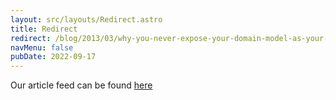 ```yaml
---
layout: src/layouts/Redirect.astro
title: Redirect
redirect: /blog/2013/03/why-you-never-expose-your-domain-model-as-your-mvc-model/
navMenu: false
pubDate: 2022-09-17
---
```

<div>
Our article feed can be found <a href="/blog/2013/03/why-you-never-expose-your-domain-model-as-your-mvc-model/">here</a>
</div>
